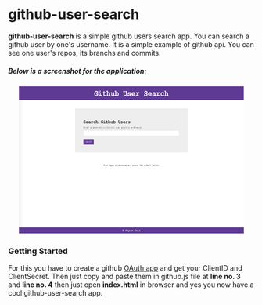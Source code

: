 # github-user-search

<b></bjs-text-reader>github-user-search</b> is a simple github users search app. You can search a github user by one's username. It is a simple example of github api. You can see one user's repos, its branchs and commits.

##### Below is a screenshot for the application:

<p align="center">
  <img width="460" height="300" src="screenshot1.png">
</p>

### Getting Started

For this you have to create a github [OAuth app](https://developer.github.com/apps/building-oauth-apps/creating-an-oauth-app/) and get your ClientID and ClientSecret. Then just copy and paste them in github.js file at <b>line no. 3</b> and <b>line no. 4</b> then just open <b>index.html</b> in browser and yes you now have a cool github-user-search app.